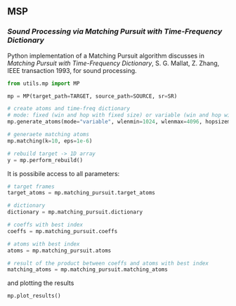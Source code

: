 ## **MSP**  
### *Sound Processing via Matching Pursuit with Time-Frequency Dictionary*

Python implementation of a Matching Pursuit algorithm discusses in *Matching Pursuit with Time-Frequency Dictionary*, S. G. Mallat, Z. Zhang, IEEE transaction 1993, for sound processing.

```python
from utils.mp import MP

mp = MP(target_path=TARGET, source_path=SOURCE, sr=SR)

# create atoms and time-freq dictionary
# mode: fixed (win and hop with fixed size) or variable (win and hop with variable size)
mp.generate_atoms(mode="variable", wlenmin=1024, wlenmax=4096, hopsizemin=0.25, hopsizemax=3, n_win=10)

# generaete matching atoms
mp.matching(k=10, eps=1e-6)

# rebuild target -> 1D array
y = mp.perform_rebuild()

```  

It is possibile access to all parameters:


```python
# target frames
target_atoms = mp.matching_pursuit.target_atoms

# dictionary
dictionary = mp.matching_pursuit.dictionary

# coeffs with best index 
coeffs = mp.matching_pursuit.coeffs

# atoms with best index 
atoms = mp.matching_pursuit.atoms

# result of the product between coeffs and atoms with best index
matching_atoms = mp.matching_pursuit.matching_atoms

```


and plotting the results


```python
mp.plot_results()

```